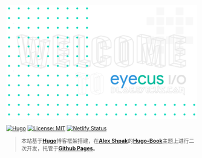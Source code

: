 ![eyecusio](https://github.com/leejiawang/Blog/blob/master/eyecusio.jpg)

[![Hugo](https://img.shields.io/badge/hugo-0.55-blue.svg)](https://gohugo.io)
[![License: MIT](https://img.shields.io/badge/License-MIT-blue.svg)](LICENSE)
[![Netlify Status](https://api.netlify.com/api/v1/badges/e23914f0-3604-447f-a544-2f4d644970d6/deploy-status)](https://app.netlify.com/sites/eyecus/deploys)

> 本站基于[**Hugo**](https://gohugo.io/)博客框架搭建，在[**Alex Shpak**](https://github.com/alex-shpak)的[**Hugo-Book**](https://github.com/alex-shpak/hugo-book)主题上进行二次开发，托管于[**Github Pages**](https://pages.github.com/)。
